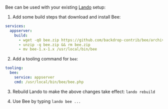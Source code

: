 Bee can be used with your existing [Lando](https://lando.dev/) setup:

1. Add some build steps that download and install Bee:
  ```yaml
  services:
    appserver:
      build:
        - wget -qO bee.zip https://github.com/backdrop-contrib/bee/archive/1.x-1.x.zip
        - unzip -q bee.zip && rm bee.zip
        - mv bee-1.x-1.x /usr/local/bin/bee
  ```

2. Add a tooling command for `bee`:
  ```yaml
  tooling:
    bee:
      service: appserver
      cmd: /usr/local/bin/bee/bee.php
  ```

3. Rebuild Lando to make the above changes take effect: `lando rebuild`

4. Use Bee by typing `lando bee ...`